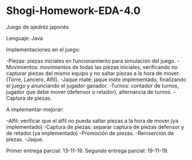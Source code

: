 # Shogi-Homework-EDA-4.0
Juego de  ajedréz japonés

Lenguaje: Java

Implementaciones en el juego:

-Piezas: piezas iniciales en funcionamiento para simulación del juego.
-Movimientos: movimientos de todas las piezas iniciales, verificando no capturar piezas del mismo equipo 
  y no saltar piezas a la hora de mover.(Torre, Lancero, Alfil).
-Jaque mate: jaque mate implementado, finalizando el juego y anunciando el jugador ganador.
-Turnos: contador de turnos, jugador que debe mover (defensor o retador), alternancia de turnos.
-Captura de piezas.

A implementar-mejorar:

-Alfil: verificar que el alfil no pueda saltar piezas a la hora de mover.(ya implementado)
-Captura de piezas: separar captura de piezas defensor y de retador.(ya implementado)
-Promoción de piezas.
-Reinserción de piezas.
-Jaque.


Primer entrega parcial: 13-11-19.
Segundo entrega parcial: 19-11-19.
